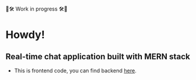 🚧🛠️ Work in progress 🛠️🚧

# Howdy!

## Real-time chat application built with MERN stack

- This is frontend code, you can find backend [here](https://github.com/AndrejBerezni/Howdy-API).
